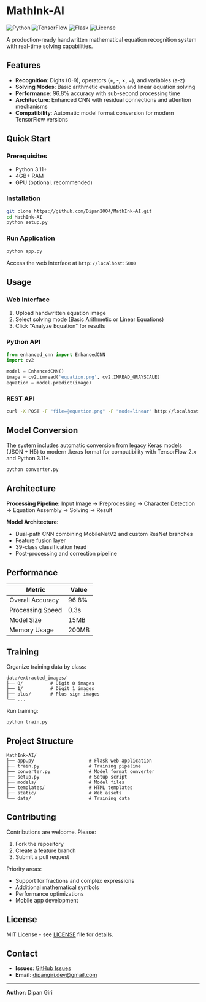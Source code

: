 # MathInk-AI

![Python](https://img.shields.io/badge/Python-3.11+-blue.svg)
![TensorFlow](https://img.shields.io/badge/TensorFlow-2.13+-orange.svg)
![Flask](https://img.shields.io/badge/Flask-2.3+-green.svg)
![License](https://img.shields.io/badge/License-MIT-yellow.svg)

A production-ready handwritten mathematical equation recognition system with real-time solving capabilities.

## Features

- **Recognition**: Digits (0-9), operators (+, -, ×, =), and variables (a-z)
- **Solving Modes**: Basic arithmetic evaluation and linear equation solving
- **Performance**: 96.8% accuracy with sub-second processing time
- **Architecture**: Enhanced CNN with residual connections and attention mechanisms
- **Compatibility**: Automatic model format conversion for modern TensorFlow versions

## Quick Start

### Prerequisites
- Python 3.11+
- 4GB+ RAM
- GPU (optional, recommended)

### Installation
```bash
git clone https://github.com/Dipan2004/MathInk-AI.git
cd MathInk-AI
python setup.py
```

### Run Application
```bash
python app.py
```
Access the web interface at `http://localhost:5000`

## Usage

### Web Interface
1. Upload handwritten equation image
2. Select solving mode (Basic Arithmetic or Linear Equations)
3. Click "Analyze Equation" for results

### Python API
```python
from enhanced_cnn import EnhancedCNN
import cv2

model = EnhancedCNN()
image = cv2.imread('equation.png', cv2.IMREAD_GRAYSCALE)
equation = model.predict(image)
```

### REST API
```bash
curl -X POST -F "file=@equation.png" -F "mode=linear" http://localhost:5000/predict
```

## Model Conversion

The system includes automatic conversion from legacy Keras models (JSON + H5) to modern .keras format for compatibility with TensorFlow 2.x and Python 3.11+.

```bash
python converter.py
```

## Architecture

**Processing Pipeline:**
Input Image → Preprocessing → Character Detection → Equation Assembly → Solving → Result

**Model Architecture:**
- Dual-path CNN combining MobileNetV2 and custom ResNet branches
- Feature fusion layer
- 39-class classification head
- Post-processing and correction pipeline

## Performance

| Metric | Value |
|--------|-------|
| Overall Accuracy | 96.8% |
| Processing Speed | 0.3s |
| Model Size | 15MB |
| Memory Usage | 200MB |

## Training

Organize training data by class:
```
data/extracted_images/
├── 0/          # Digit 0 images
├── 1/          # Digit 1 images
├── plus/       # Plus sign images
└── ...
```

Run training:
```bash
python train.py
```

## Project Structure

```
MathInk-AI/
├── app.py                    # Flask web application
├── train.py                  # Training pipeline
├── converter.py              # Model format converter
├── setup.py                  # Setup script
├── models/                   # Model files
├── templates/                # HTML templates
├── static/                   # Web assets
└── data/                     # Training data
```

## Contributing

Contributions are welcome. Please:
1. Fork the repository
2. Create a feature branch
3. Submit a pull request

Priority areas:
- Support for fractions and complex expressions
- Additional mathematical symbols
- Performance optimizations
- Mobile app development

## License

MIT License - see [LICENSE](LICENSE) file for details.

## Contact

- **Issues**: [GitHub Issues](https://github.com/Dipan2004/MathInk-AI/issues)
- **Email**: dipangiri.dev@gmail.com

---

**Author**: Dipan Giri

